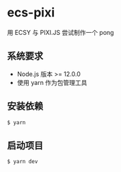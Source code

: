 # ecs-pixi

用 ECSY 与 PIXI.JS 尝试制作一个 pong

## 系统要求

-   Node.js 版本 >= 12.0.0
-   使用 yarn 作为包管理工具

## 安装依赖

```sh
$ yarn
```

## 启动项目

```sh
$ yarn dev
```
